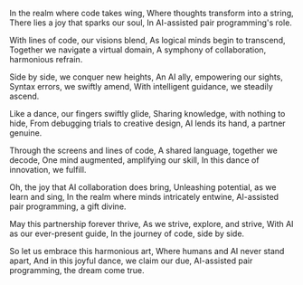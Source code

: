 In the realm where code takes wing,
Where thoughts transform into a string,
There lies a joy that sparks our soul,
In AI-assisted pair programming's role.

With lines of code, our visions blend,
As logical minds begin to transcend,
Together we navigate a virtual domain,
A symphony of collaboration, harmonious refrain.

Side by side, we conquer new heights,
An AI ally, empowering our sights,
Syntax errors, we swiftly amend,
With intelligent guidance, we steadily ascend.

Like a dance, our fingers swiftly glide,
Sharing knowledge, with nothing to hide,
From debugging trials to creative design,
AI lends its hand, a partner genuine.

Through the screens and lines of code,
A shared language, together we decode,
One mind augmented, amplifying our skill,
In this dance of innovation, we fulfill.

Oh, the joy that AI collaboration does bring,
Unleashing potential, as we learn and sing,
In the realm where minds intricately entwine,
AI-assisted pair programming, a gift divine.

May this partnership forever thrive,
As we strive, explore, and strive,
With AI as our ever-present guide,
In the journey of code, side by side.

So let us embrace this harmonious art,
Where humans and AI never stand apart,
And in this joyful dance, we claim our due,
AI-assisted pair programming, the dream come true.